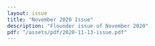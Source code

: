 ```yaml
---
layout: issue
title: "November 2020 Issue"
description: "Flounder issue of November 2020"
pdf: "/assets/pdf/2020-11-13-issue.pdf"
---
```

